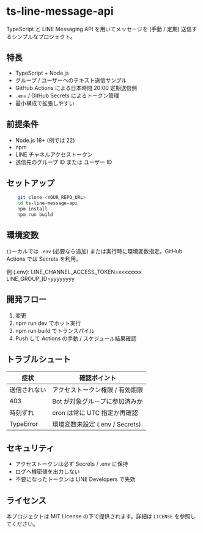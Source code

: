 # ts-line-message-api

TypeScript と LINE Messaging API を用いてメッセージを (手動 / 定期) 送信するシンプルなプロジェクト。

## 特長
- TypeScript + Node.js
- グループ / ユーザーへのテキスト送信サンプル
- GitHub Actions による日本時間 20:00 定期送信例
- `.env` / GitHub Secrets によるトークン管理
- 最小構成で拡張しやすい

## 前提条件
- Node.js 18+ (例では 22)
- npm
- LINE チャネルアクセストークン
- 送信先のグループ ID または ユーザー ID

## セットアップ

```bash
    git clone <YOUR_REPO_URL>
    cd ts-line-message-api
    npm install
    npm run build
```

## 環境変数
ローカルでは `.env` (必要なら追加) または実行時に環境変数指定。GitHub Actions では Secrets を利用。

例 (.env):
LINE_CHANNEL_ACCESS_TOKEN=xxxxxxxx
LINE_GROUP_ID=yyyyyyyy

## 開発フロー
1. 変更
2. npm run dev でホット実行
3. npm run build でトランスパイル
4. Push して Actions の手動 / スケジュール結果確認

## トラブルシュート
| 症状 | 確認ポイント |
|------|--------------|
| 送信されない | アクセストークン権限 / 有効期限 |
| 403 | Bot が対象グループに参加済みか |
| 時刻ずれ | cron は常に UTC 指定か再確認 |
| TypeError | 環境変数未設定 (.env / Secrets) |

## セキュリティ
- アクセストークンは必ず Secrets / .env に保持
- ログへ機密値を出力しない
- 不要になったトークンは LINE Developers で失効

## ライセンス
本プロジェクトは MIT License の下で提供されます。詳細は `LICENSE` を参照してください。
